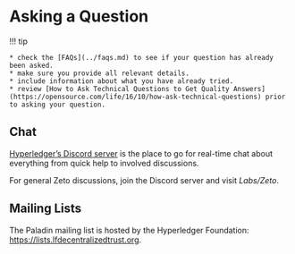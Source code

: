 # Asking a Question

!!! tip

    * check the [FAQs](../faqs.md) to see if your question has already been asked.
    * make sure you provide all relevant details.
    * include information about what you have already tried.
    * review [How to Ask Technical Questions to Get Quality Answers](https://opensource.com/life/16/10/how-ask-technical-questions) prior to asking your question.

## Chat

[Hyperledger’s Discord server](https://discord.gg/hyperledger) is the place to go for real-time chat about everything from quick help to involved discussions.

For general Zeto discussions, join the Discord server and visit _Labs/Zeto_.

## Mailing Lists

The Paladin mailing list is hosted by the Hyperledger Foundation: https://lists.lfdecentralizedtrust.org.

